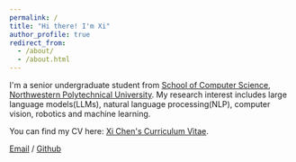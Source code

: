 ```yaml
---
permalink: /
title: "Hi there! I'm Xi"
author_profile: true
redirect_from: 
  - /about/
  - /about.html
---
```


I'm a senior undergraduate student from [School of Computer Science](https://jsj.nwpu.edu.cn/), [Northwestern Polytechnical University](https://www.nwpu.edu.cn/). My research interest includes large language models(LLMs), natural language processing(NLP), computer vision, robotics and machine learning.

You can find my CV here: [Xi Chen's Curriculum Vitae](../assets/chenxi_cv.pdf).

[Email](chenxi036@mail.nwpu.edu.cn) / [Github](https://github.com/YourMelody107) 


